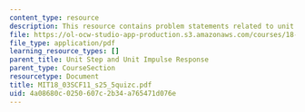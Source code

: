 ```yaml
---
content_type: resource
description: This resource contains problem statements related to unit impulse response.
file: https://ol-ocw-studio-app-production.s3.amazonaws.com/courses/18-03sc-differential-equations-fall-2011/4a08680c0250607c2b34a765471d076e_MIT18_03SCF11_s25_5quizc.pdf
file_type: application/pdf
learning_resource_types: []
parent_title: Unit Step and Unit Impulse Response
parent_type: CourseSection
resourcetype: Document
title: MIT18_03SCF11_s25_5quizc.pdf
uid: 4a08680c-0250-607c-2b34-a765471d076e
---
```

